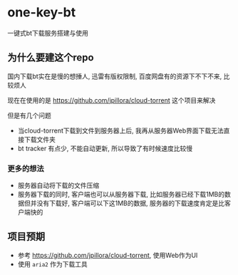 # one-key-bt
一键式bt下载服务搭建与使用

## 为什么要建这个repo
国内下载bt实在是慢的想捶人, 迅雷有版权限制, 百度网盘有的资源下不下不来, 比较烦人

现在在使用的是 https://github.com/jpillora/cloud-torrent 这个项目来解决

但是有几个问题
* 当cloud-torrent下载到文件到服务器上后, 我再从服务器Web界面下载无法直接下载文件夹
* bt tracker 有点少, 不能自动更新, 所以导致了有时候速度比较慢

### 更多的想法
* 服务器自动将下载的文件压缩
* 服务器下载的同时, 客户端也可以从服务器下载, 比如服务器已经下载1MB的数据但并没有下载好, 客户端可以下这1MB的数据, 服务器的下载速度肯定是比客户端快的

## 项目预期
* 参考 https://github.com/jpillora/cloud-torrent, 使用Web作为UI
* 使用 `aria2` 作为下载工具

